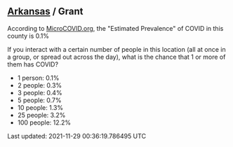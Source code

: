 
## [Arkansas](/united-states/arkansas) / Grant

According to [MicroCOVID.org](http://microcovid.org),
the "Estimated Prevalence" of COVID in this county is 0.1%

If you interact with a certain number of people in this location
(all at once in a group, or spread out across the day), what is the chance that
1 or more of them has COVID?

- 1 person: 0.1%
- 2 people: 0.3%
- 3 people: 0.4%
- 5 people: 0.7%
- 10 people: 1.3%
- 25 people: 3.2%
- 100 people: 12.2%

Last updated: 2021-11-29 00:36:19.786495 UTC
